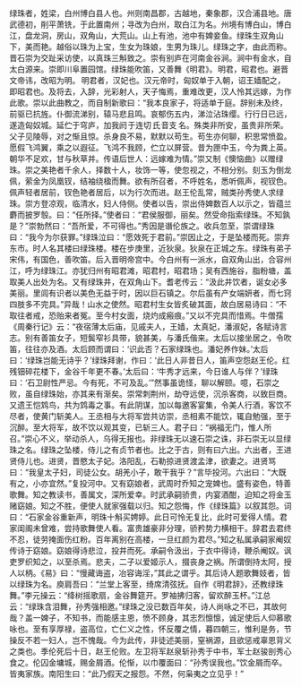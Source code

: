  

  

绿珠者，姓梁，白州博白县人也。州则南昌郡，古越地，秦象郡，汉合浦县地。唐武德初，削平萧铣，于此置南州；寻改为白州，取白江为名。州境有博白山，博白江，盘龙洞，房山，双角山，大荒山。山上有池，池中有婢妾鱼。绿珠生双角山下，美而艳。越俗以珠为上宝，生女为珠娘，生男为珠儿。绿珠之字，由此而称。晋石崇为交趾采访使，以真珠三斛致之。崇有别庐在河南金谷涧。涧中有金水，自太白源来。崇即川阜置园馆。绿珠能吹笛，又善舞《明君》。 明君，昭君也。避晋文帝讳，改昭为明。 明君者，汉妃也。汉元帝时，匈奴单于入朝，诏王嫱配之，即昭君也。及将去，入辞，光彩射人，天子悔焉，重难改更，汉人怜其远嫁，为作此歌。崇以此曲教之，而自制新歌曰：“我本良家子，将适单于庭。辞别未及终，前驱已抗旌。仆御流涕别，辕马悲且鸣。哀郁伤五内，涕泣沾珠缨。行行日已远，遂造匈奴城。延伫于穹庐，加我阏 于连切 氏 音支 名。殊类非所安，虽贵非所荣。父子见陵辱，对之惭且惊。杀身良不易，默默以苟生。苟生亦何聊，积思常愤盈。愿假飞鸿翼，乘之以遐征。飞鸿不我顾，伫立以屏营。昔为匣中玉，今为粪上英。朝华不足欢，甘与秋草并。传语后世人：远嫁难为情。”崇又制《懊恼曲》以赠绿珠。崇之美艳者千余人，择数十人，妆饰一等，使忽视之，不相分别。刻玉为倒龙佩，萦金为凤凰钗，结袖绕楹而舞。欲有所召者，不呼姓名，悉听佩声，视钗色。佩声轻者居前，钗色艳者居后，以为行次而进。赵王伦乱常，贼类孙秀使人求绿珠。崇方登凉观，临清水，妇人侍侧。使者以告，崇出侍婢数百人以示之，皆蕴兰麝而披罗彀。曰：“任所择。”使者曰：“君侯服御，丽矣。然受命指索绿珠。不知孰是？”崇勃然曰：“吾所爱，不可得也。”秀因是谮伦族之。收兵忽至，崇谓绿珠曰：“我今为尔获罪。”绿珠泣曰：“愿效死于君前。”崇因止之，于是坠楼而死。崇弃东市。时人名其楼曰绿珠楼。楼在步庚里，近狄泉。狄泉在正城之东。绿珠有弟子宋伟，有国色，善吹笛。后入晋明帝宫中。今白州有一派水，自双角山出，合容州江，呼为绿珠江。亦犹归州有昭君滩，昭君村，昭君场；吴有西施谷，脂粉塘，盖取美人出处为名。又有绿珠井，在双角山下。耆老传云：“汲此井饮者，诞女必多美丽。里闾有识者以美色无益于时，因以巨石镇之。尔后虽有产女端妍者，而七窍四肢多不完具。”异哉！山水之使然。昭君村生女皆炙破其面，故白居易诗曰：“不取往者戒，恐贻来者冤。至今村女面，烧灼成瘢痕。”又以不完具而惜焉。牛僧孺《周秦行记》云：“夜宿薄太后庙，见戚夫人，王嫱，太真妃，潘淑妃，各赋诗言志。别有善笛女子，短鬓窄衫具带，貌甚美，与潘氏偕来。太后以接坐居之，令吹笛，往往亦及酒。太后顾而谓曰：‘识此否？石家绿珠也。潘妃养作妹。’太后曰：‘绿珠岂能无诗乎？’绿珠拜谢，作曰：‘此日人非昔日人，笛声空怨赵王伦。红残钿碎花楼下，金谷千年更不春。’太后曰：‘牛秀才远来，今日谁人与伴？’绿珠曰：‘石卫尉性严忌。今有死，不可及乱。’”然事虽诡怪，聊以解颐。噫，石崇之败，虽自绿珠始，亦其来有渐矣。崇常刺荆州，劫夺远使，沉杀客商，以致巨商。又遗王恺鸩鸟，共为鸩毒之事。有此阴谋，加以每邀客宴集，令美人行酒，客饮不尽者，使黄门斩美人。王丞相与大将军尝共访崇，丞相素不能饮，辄自勉强，至于沉醉。至大将军，故不饮以观其变，已斩三人。君子曰：“祸福无门，惟人所召。”崇心不义，举动杀人，乌得无报也。非绿珠无以速石崇之诛，非石崇无以显绿珠之名。绿珠之坠楼，侍儿之有贞节者也。比之于古，则有曰六出。六出者，王进贤侍儿也。进贤，晋愍太子妃。洛阳乱，石勒掠进贤渡孟津，欲妻之。进贤骂曰：“我皇太子妇，司徒公女。胡羌小子，敢干我乎？”言毕投河。六出曰：“大既有之，小亦宜然。”复投河中。又有窈娘者，武周时乔知之宠婢也。盛有姿色，特善歌舞。知之教读书，善属文，深所爱幸。时武承嗣骄贵，内宴酒酣，迫知之将金玉赌窈娘。知之不胜，便使人就家强载以归。知之怨悔，作《绿珠篇》以叙其怨。词曰：“石家金谷重新声，明珠十斛买娉婷。此日可怜无复比，此时可爱得人情。君家闺阁未曾难，尝持歌舞使人看。富贵雄豪非分理，骄矜势力横相干。辞君去君终不忍，徒劳掩面伤红粉。百年离别在高楼，一旦红颜为君尽。”知之私属承嗣家阉奴传诗于窈娘。窈娘得诗悲泣，投井而死。承嗣令汲出，于衣中得诗，鞭杀阉奴。讽吏罗织知之，以至杀焉。悲夫，二子以爱姬示人，掇丧身之祸。所谓倒持太阿，授人以柄。《易》曰：“慢藏诲盗，冶容诲淫，”其此之谓乎。其后诗人题歌舞妓者，皆以绿珠为名。庾肩吾曰：“兰堂上客至，绮席清弦抚。自作《明君辞》，还教绿珠舞。”李元操云：“绛树摇歌扇，金谷舞筵开。罗袖拂归客，留欢醉玉杯。”江总云：“绿珠含泪舞，孙秀强相邀。”绿珠之没已数百年矣，诗人尚咏之不已，其故何哉？盖一婢子，不知书，而能感主恩，愤不顾身，其志烈懔懔，诚足使后人仰慕歌咏也。至有享厚禄，盗高位，亡仁义之性，怀反覆之情，暮四朝三，惟利是务，节操反不若一妇人，岂不愧哉。今为此传，非徒述美丽，窒祸源，且欲惩戒辜恩背义之类也。季伦死后十日，赵王伦败。左卫将军赵泉斩孙秀于中书，军士赵骏剖秀心食之。伦囚金墉城，赐金屑酒。伦惭，以巾覆面曰：“孙秀误我也。”饮金屑而卒。皆夷家族。南阳生曰：“此乃假天之报怨。不然，何枭夷之立见乎！”